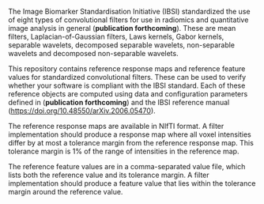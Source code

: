 The Image Biomarker Standardisation Initiative (IBSI) standardized the use of eight types of convolutional filters for use in radiomics and quantitative image analysis in general (**publication forthcoming**). These are mean filters, Laplacian-of-Gaussian filters, Laws kernels, Gabor kernels, separable wavelets, decomposed separable wavelets, non-separable wavelets and decomposed non-separable wavelets.

This repository contains reference response maps and reference feature values for standardized convolutional filters. These can be used to verify whether your software is compliant with the IBSI standard. Each of these reference objects are computed using data and configuration parameters defined in (**publication forthcoming**) and the IBSI reference manual (https://doi.org/10.48550/arXiv.2006.05470).

The reference response maps are available in NIfTI format. A filter implementation should produce a response map where all voxel intensities differ by at most a tolerance margin from the reference response map. This tolerance margin is 1% of the range of intensities in the reference map.

The reference feature values are in a comma-separated value file, which lists both the reference value and its tolerance margin. A filter implementation should produce a feature value that lies within the tolerance margin around the reference value.


